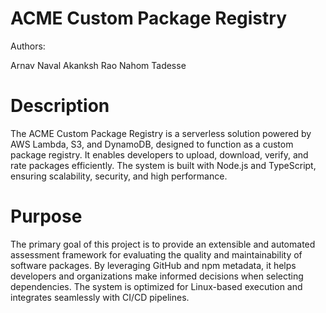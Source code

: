# ACME Custom Package Registry

Authors:

Arnav Naval
Akanksh Rao
Nahom Tadesse

# Description

The ACME Custom Package Registry is a serverless solution powered by AWS Lambda, S3, and DynamoDB, designed to function as a custom package registry. It enables developers to upload, download, verify, and rate packages efficiently. The system is built with Node.js and TypeScript, ensuring scalability, security, and high performance.

# Purpose

The primary goal of this project is to provide an extensible and automated assessment framework for evaluating the quality and maintainability of software packages. By leveraging GitHub and npm metadata, it helps developers and organizations make informed decisions when selecting dependencies. The system is optimized for Linux-based execution and integrates seamlessly with CI/CD pipelines.
